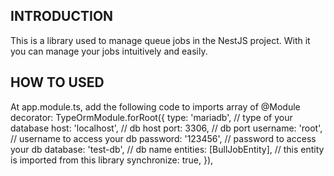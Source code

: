 ## INTRODUCTION 
This is a library used to manage queue jobs in the NestJS project. With it you can manage your jobs intuitively and easily.

## HOW TO USED
At app.module.ts, add the following code to imports array of @Module decorator:
TypeOrmModule.forRoot({
    type: 'mariadb',               // type of your database
    host: 'localhost',             // db host 
    port: 3306,                    // db port 
    username: 'root',              // username to access your db 
    password: '123456',            // password to access your db 
    database: 'test-db',           // db name
    entities: [BullJobEntity],     // this entity is imported from this library
    synchronize: true,
}),